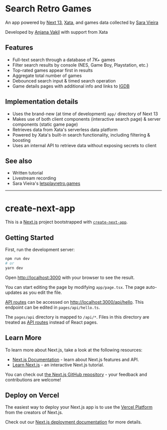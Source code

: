 # Search Retro Games 
An app powered by [Next 13](https://beta.nextjs.com), [Xata](https://xata.io), and games data collected by [Sara Vieira](https://github.com/SaraVieira/lets-play-retro-games)

Developed by [Anjana Vakil](https://twitter.com/AnjanaVakil) with support from Xata

## Features
- Full-text search through a database of 7K+ games
- Filter search results by console (NES, Game Boy, Playstation, etc.)
- Top-rated games appear first in results
- Aggregate total number of games
- Debounced search input & timed search operation
- Game details pages with additional info and links to [IGDB](https://idgb.com)

## Implementation details
- Uses the brand-new (at time of development) `app/` directory of Next 13 
- Makes use of both client components (interactive search page) & server components (static game page)
- Retrieves data from Xata's serverless data platform
- Powered by Xata's built-in search functionality, including filtering & boosting
- Uses an internal API to retrieve data without exposing secrets to client


## See also

- Written tutorial
- Livestream recording
- Sara Vieira's [letsplayretro.games](https://letsplayretro.games)


---

# create-next-app
This is a [Next.js](https://nextjs.org/) project bootstrapped with [`create-next-app`](https://github.com/vercel/next.js/tree/canary/packages/create-next-app).

## Getting Started

First, run the development server:

```bash
npm run dev
# or
yarn dev
```

Open [http://localhost:3000](http://localhost:3000) with your browser to see the result.

You can start editing the page by modifying `app/page.tsx`. The page auto-updates as you edit the file.

[API routes](https://nextjs.org/docs/api-routes/introduction) can be accessed on [http://localhost:3000/api/hello](http://localhost:3000/api/hello). This endpoint can be edited in `pages/api/hello.ts`.

The `pages/api` directory is mapped to `/api/*`. Files in this directory are treated as [API routes](https://nextjs.org/docs/api-routes/introduction) instead of React pages.

## Learn More

To learn more about Next.js, take a look at the following resources:

- [Next.js Documentation](https://nextjs.org/docs) - learn about Next.js features and API.
- [Learn Next.js](https://nextjs.org/learn) - an interactive Next.js tutorial.

You can check out [the Next.js GitHub repository](https://github.com/vercel/next.js/) - your feedback and contributions are welcome!

## Deploy on Vercel

The easiest way to deploy your Next.js app is to use the [Vercel Platform](https://vercel.com/new?utm_medium=default-template&filter=next.js&utm_source=create-next-app&utm_campaign=create-next-app-readme) from the creators of Next.js.

Check out our [Next.js deployment documentation](https://nextjs.org/docs/deployment) for more details.
